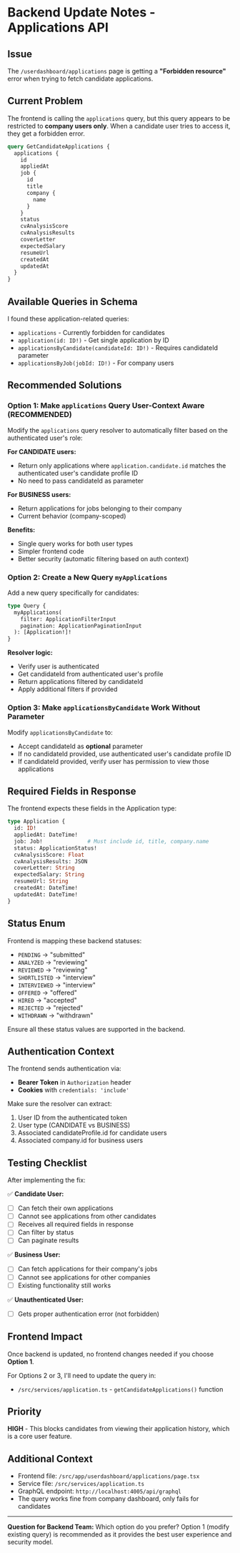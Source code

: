 # Backend Update Notes - Applications API

## Issue
The `/userdashboard/applications` page is getting a **"Forbidden resource"** error when trying to fetch candidate applications.

## Current Problem
The frontend is calling the `applications` query, but this query appears to be restricted to **company users only**. When a candidate user tries to access it, they get a forbidden error.

```graphql
query GetCandidateApplications {
  applications {
    id
    appliedAt
    job {
      id
      title
      company {
        name
      }
    }
    status
    cvAnalysisScore
    cvAnalysisResults
    coverLetter
    expectedSalary
    resumeUrl
    createdAt
    updatedAt
  }
}
```

## Available Queries in Schema
I found these application-related queries:
- `applications` - Currently forbidden for candidates
- `application(id: ID!)` - Get single application by ID
- `applicationsByCandidate(candidateId: ID!)` - Requires candidateId parameter
- `applicationsByJob(jobId: ID!)` - For company users

## Recommended Solutions

### Option 1: Make `applications` Query User-Context Aware (RECOMMENDED)
Modify the `applications` query resolver to automatically filter based on the authenticated user's role:

**For CANDIDATE users:**
- Return only applications where `application.candidate.id` matches the authenticated user's candidate profile ID
- No need to pass candidateId as parameter

**For BUSINESS users:**
- Return applications for jobs belonging to their company
- Current behavior (company-scoped)

**Benefits:**
- Single query works for both user types
- Simpler frontend code
- Better security (automatic filtering based on auth context)

### Option 2: Create a New Query `myApplications`
Add a new query specifically for candidates:

```graphql
type Query {
  myApplications(
    filter: ApplicationFilterInput
    pagination: ApplicationPaginationInput
  ): [Application!]!
}
```

**Resolver logic:**
- Verify user is authenticated
- Get candidateId from authenticated user's profile
- Return applications filtered by candidateId
- Apply additional filters if provided

### Option 3: Make `applicationsByCandidate` Work Without Parameter
Modify `applicationsByCandidate` to:
- Accept candidateId as **optional** parameter
- If no candidateId provided, use authenticated user's candidate profile ID
- If candidateId provided, verify user has permission to view those applications

## Required Fields in Response
The frontend expects these fields in the Application type:

```graphql
type Application {
  id: ID!
  appliedAt: DateTime!
  job: Job!              # Must include id, title, company.name
  status: ApplicationStatus!
  cvAnalysisScore: Float
  cvAnalysisResults: JSON
  coverLetter: String
  expectedSalary: String
  resumeUrl: String
  createdAt: DateTime!
  updatedAt: DateTime!
}
```

## Status Enum
Frontend is mapping these backend statuses:
- `PENDING` → "submitted"
- `ANALYZED` → "reviewing"
- `REVIEWED` → "reviewing"
- `SHORTLISTED` → "interview"
- `INTERVIEWED` → "interview"
- `OFFERED` → "offered"
- `HIRED` → "accepted"
- `REJECTED` → "rejected"
- `WITHDRAWN` → "withdrawn"

Ensure all these status values are supported in the backend.

## Authentication Context
The frontend sends authentication via:
- **Bearer Token** in `Authorization` header
- **Cookies** with `credentials: 'include'`

Make sure the resolver can extract:
1. User ID from the authenticated token
2. User type (CANDIDATE vs BUSINESS)
3. Associated candidateProfile.id for candidate users
4. Associated company.id for business users

## Testing Checklist
After implementing the fix:

✅ **Candidate User:**
- [ ] Can fetch their own applications
- [ ] Cannot see applications from other candidates
- [ ] Receives all required fields in response
- [ ] Can filter by status
- [ ] Can paginate results

✅ **Business User:**
- [ ] Can fetch applications for their company's jobs
- [ ] Cannot see applications for other companies
- [ ] Existing functionality still works

✅ **Unauthenticated User:**
- [ ] Gets proper authentication error (not forbidden)

## Frontend Impact
Once backend is updated, no frontend changes needed if you choose **Option 1**.

For Options 2 or 3, I'll need to update the query in:
- `/src/services/application.ts` - `getCandidateApplications()` function

## Priority
**HIGH** - This blocks candidates from viewing their application history, which is a core user feature.

## Additional Context
- Frontend file: `/src/app/userdashboard/applications/page.tsx`
- Service file: `/src/services/application.ts`
- GraphQL endpoint: `http://localhost:4005/api/graphql`
- The query works fine from company dashboard, only fails for candidates

---

**Question for Backend Team:**
Which option do you prefer? Option 1 (modify existing query) is recommended as it provides the best user experience and security model.
